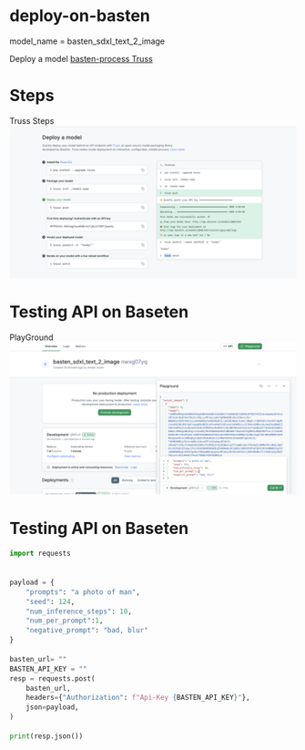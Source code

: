 # deploy-on-basten

model_name = basten_sdxl_text_2_image


Deploy a model [basten-process Truss](https://app.baseten.co/models/deploy)

# Steps
Truss Steps ![screenshot](./archive/steps.png)

# Testing API on Baseten
PlayGround ![screenshot](./archive/basten_deploy.png)

# Testing API on Baseten
```python
import requests


payload = {
    "prompts": "a photo of man",
    "seed": 124,
    "num_inference_steps": 10,
    "num_per_prompt":1,
    "negative_prompt": "bad, blur"
}

basten_url= ""
BASTEN_API_KEY = ""
resp = requests.post(
    basten_url,
    headers={"Authorization": f"Api-Key {BASTEN_API_KEY}"},
    json=payload,
)

print(resp.json())

```
